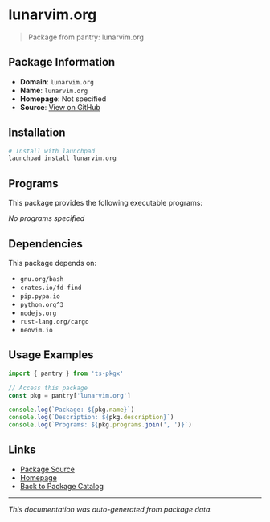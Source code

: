 # lunarvim.org

> Package from pantry: lunarvim.org

## Package Information

- **Domain**: `lunarvim.org`
- **Name**: `lunarvim.org`
- **Homepage**: Not specified
- **Source**: [View on GitHub](https://github.com/pkgxdev/pantry/tree/main/projects/lunarvim.org/package.yml)

## Installation

```bash
# Install with launchpad
launchpad install lunarvim.org
```

## Programs

This package provides the following executable programs:

*No programs specified*

## Dependencies

This package depends on:

- `gnu.org/bash`
- `crates.io/fd-find`
- `pip.pypa.io`
- `python.org^3`
- `nodejs.org`
- `rust-lang.org/cargo`
- `neovim.io`

## Usage Examples

```typescript
import { pantry } from 'ts-pkgx'

// Access this package
const pkg = pantry['lunarvim.org']

console.log(`Package: ${pkg.name}`)
console.log(`Description: ${pkg.description}`)
console.log(`Programs: ${pkg.programs.join(', ')}`)
```

## Links

- [Package Source](https://github.com/pkgxdev/pantry/tree/main/projects/lunarvim.org/package.yml)
- [Homepage](#)
- [Back to Package Catalog](../../package-catalog.md)

---

*This documentation was auto-generated from package data.*
